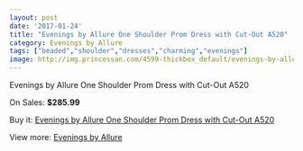 ```yaml
---
layout: post
date: '2017-01-24'
title: "Evenings by Allure One Shoulder Prom Dress with Cut-Out A520"
category: Evenings by Allure
tags: ["beaded","shoulder","dresses","charming","evenings"]
image: http://img.princessan.com/4599-thickbox_default/evenings-by-allure-one-shoulder-prom-dress-with-cut-out-a520.jpg
---
```

Evenings by Allure One Shoulder Prom Dress with Cut-Out A520

On Sales: **$285.99**
<a href="https://www.princessan.com/en/evenings-by-allure/2169-evenings-by-allure-one-shoulder-prom-dress-with-cut-out-a520.html"><amp-img layout="responsive" width="600" height="600" src="//img.princessan.com/4599-thickbox_default/evenings-by-allure-one-shoulder-prom-dress-with-cut-out-a520.jpg" alt="Evenings by Allure One Shoulder Prom Dress with Cut-Out A520 0" /></a>
<a href="https://www.princessan.com/en/evenings-by-allure/2169-evenings-by-allure-one-shoulder-prom-dress-with-cut-out-a520.html"><amp-img layout="responsive" width="600" height="600" src="//img.princessan.com/4600-thickbox_default/evenings-by-allure-one-shoulder-prom-dress-with-cut-out-a520.jpg" alt="Evenings by Allure One Shoulder Prom Dress with Cut-Out A520 1" /></a>
<a href="https://www.princessan.com/en/evenings-by-allure/2169-evenings-by-allure-one-shoulder-prom-dress-with-cut-out-a520.html"><amp-img layout="responsive" width="600" height="600" src="//img.princessan.com/4601-thickbox_default/evenings-by-allure-one-shoulder-prom-dress-with-cut-out-a520.jpg" alt="Evenings by Allure One Shoulder Prom Dress with Cut-Out A520 2" /></a>
<a href="https://www.princessan.com/en/evenings-by-allure/2169-evenings-by-allure-one-shoulder-prom-dress-with-cut-out-a520.html"><amp-img layout="responsive" width="600" height="600" src="//img.princessan.com/4602-thickbox_default/evenings-by-allure-one-shoulder-prom-dress-with-cut-out-a520.jpg" alt="Evenings by Allure One Shoulder Prom Dress with Cut-Out A520 3" /></a>

Buy it: [Evenings by Allure One Shoulder Prom Dress with Cut-Out A520](https://www.princessan.com/en/evenings-by-allure/2169-evenings-by-allure-one-shoulder-prom-dress-with-cut-out-a520.html "Evenings by Allure One Shoulder Prom Dress with Cut-Out A520")

View more: [Evenings by Allure](https://www.princessan.com/en/18-evenings-by-allure "Evenings by Allure")